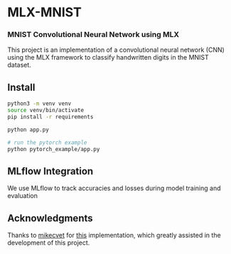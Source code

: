 # MLX-MNIST

### MNIST Convolutional Neural Network using MLX
This project is an implementation of a convolutional neural network (CNN) using the MLX framework to classify handwritten digits in the MNIST dataset.

## Install
```sh
python3 -m venv venv
source venv/bin/activate
pip install -r requirements

python app.py

# run the pytorch example
python pytorch_example/app.py
```

## MLflow Integration
We use MLflow to track accuracies and losses during model training and evaluation


## Acknowledgments
Thanks to [mikecvet](https://github.com/mikecvet) for [this](https://github.com/mikecvet/cnn) implementation, which greatly assisted in the development of this project.

